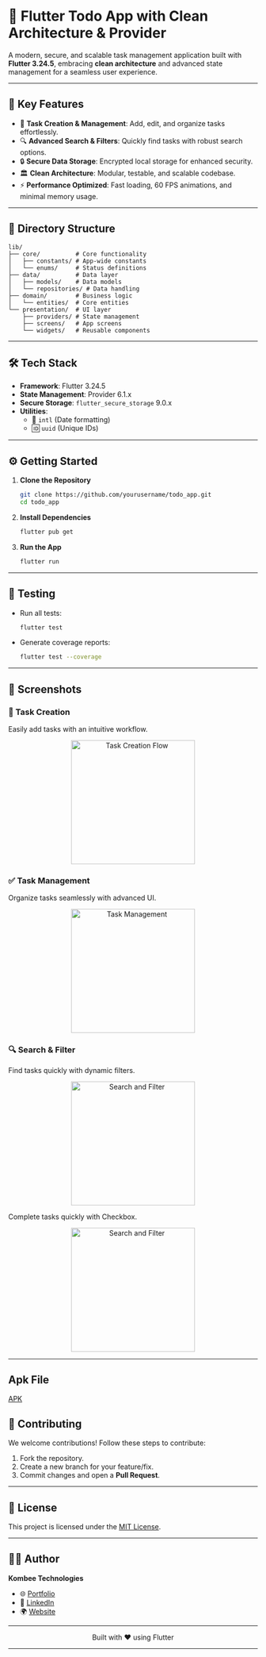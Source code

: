 # 📱 Flutter Todo App with Clean Architecture & Provider

A modern, secure, and scalable task management application built with **Flutter 3.24.5**, embracing **clean architecture** and advanced state management for a seamless user experience.

---

## 🎯 **Key Features**

- 📝 **Task Creation & Management**: Add, edit, and organize tasks effortlessly.
- 🔍 **Advanced Search & Filters**: Quickly find tasks with robust search options.
- 🔒 **Secure Data Storage**: Encrypted local storage for enhanced security.
- 🏛️ **Clean Architecture**: Modular, testable, and scalable codebase.
- ⚡ **Performance Optimized**: Fast loading, 60 FPS animations, and minimal memory usage.

---

## 📂 **Directory Structure**

```plaintext
lib/
├── core/          # Core functionality
│   ├── constants/ # App-wide constants
│   └── enums/     # Status definitions
├── data/          # Data layer
│   ├── models/    # Data models
│   └── repositories/ # Data handling
├── domain/        # Business logic
│   └── entities/  # Core entities
└── presentation/  # UI layer
    ├── providers/ # State management
    ├── screens/   # App screens
    └── widgets/   # Reusable components

```

---

## 🛠️ **Tech Stack**

- **Framework**: Flutter 3.24.5
- **State Management**: Provider 6.1.x
- **Secure Storage**: `flutter_secure_storage` 9.0.x
- **Utilities**:
  - 📅 `intl` (Date formatting)
  - 🆔 `uuid` (Unique IDs)

---

## ⚙️ **Getting Started**

1. **Clone the Repository**

   ```bash
   git clone https://github.com/yourusername/todo_app.git
   cd todo_app
   ```

2. **Install Dependencies**

   ```bash
   flutter pub get
   ```

3. **Run the App**
   ```bash
   flutter run
   ```

---

## 🧪 **Testing**

- Run all tests:

  ```bash
  flutter test
  ```

- Generate coverage reports:
  ```bash
  flutter test --coverage
  ```

---

## 📸 **Screenshots**

### 📝 Task Creation

Easily add tasks with an intuitive workflow.

<p align="center">
  <img src="screenshots/task_creation_flow.png" alt="Task Creation Flow" width="250"/>
</p>

### ✅ Task Management

Organize tasks seamlessly with advanced UI.

<p align="center">
  <img src="screenshots/task_management.png" alt="Task Management" width="250"/>
</p>

### 🔍 Search & Filter

Find tasks quickly with dynamic filters.

<p align="center">
  <img src="screenshots/search_filter.png" alt="Search and Filter" width="250"/>
</p>

Complete tasks quickly with Checkbox.

<p align="center">
  <img src="screenshots/complete_task.png" alt="Search and Filter" width="250"/>
</p>

---

## Apk File

[APK](https://github.com/MobileApp-Dev-Kombee/todo_app_provider/blob/main/android/app-release.apk)

## 🤝 **Contributing**

We welcome contributions! Follow these steps to contribute:

1. Fork the repository.
2. Create a new branch for your feature/fix.
3. Commit changes and open a **Pull Request**.

---

## 📜 **License**

This project is licensed under the [MIT License](LICENSE).

---

## 👨‍💻 **Author**

**Kombee Technologies**

- 🌐 [Portfolio](https://github.com/kombee-technologies)
- 💼 [LinkedIn](https://in.linkedin.com/company/kombee-global)
- 🌍 [Website](https://www.kombee.com/)

---

<p align="center">
  Built with ❤️ using Flutter
</p>

---

